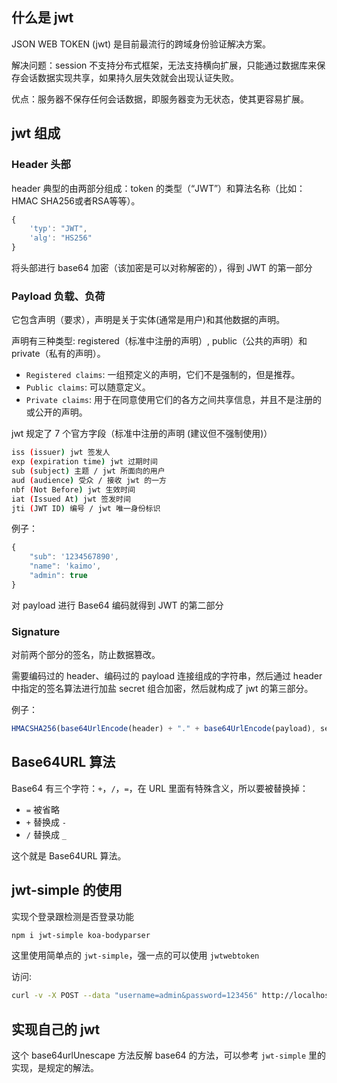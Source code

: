 ## 什么是 jwt

JSON WEB TOKEN (jwt) 是目前最流行的跨域身份验证解决方案。

解决问题：session 不支持分布式框架，无法支持横向扩展，只能通过数据库来保存会话数据实现共享，如果持久层失效就会出现认证失败。

优点：服务器不保存任何会话数据，即服务器变为无状态，使其更容易扩展。

## jwt 组成

### Header 头部

header 典型的由两部分组成：token 的类型（“JWT”）和算法名称（比如：HMAC SHA256或者RSA等等）。

```js
{
    'typ': "JWT",
    'alg': "HS256"
}
```

将头部进行 base64 加密（该加密是可以对称解密的），得到 JWT 的第一部分

### Payload 负载、负荷

它包含声明（要求），声明是关于实体(通常是用户)和其他数据的声明。

声明有三种类型: registered（标准中注册的声明）, public（公共的声明）和 private（私有的声明）。

- `Registered claims`: 一组预定义的声明，它们不是强制的，但是推荐。
- `Public claims`: 可以随意定义。
- `Private claims`: 用于在同意使用它们的各方之间共享信息，并且不是注册的或公开的声明。

jwt 规定了 7 个官方字段（标准中注册的声明 (建议但不强制使用)）

```bash
iss (issuer) jwt 签发人
exp (expiration time) jwt 过期时间
sub (subject) 主题 / jwt 所面向的用户
aud (audience) 受众 / 接收 jwt 的一方
nbf (Not Before) jwt 生效时间
iat (Issued At) jwt 签发时间
jti (JWT ID) 编号 / jwt 唯一身份标识
```

例子：

```js
{
    "sub": '1234567890',
    "name": 'kaimo',
    "admin": true
}
```

对 payload 进行 Base64 编码就得到 JWT 的第二部分

### Signature

对前两个部分的签名，防止数据篡改。

需要编码过的 header、编码过的 payload 连接组成的字符串，然后通过 header 中指定的签名算法进行加盐 secret 组合加密，然后就构成了 jwt 的第三部分。

例子：

```js
HMACSHA256(base64UrlEncode(header) + "." + base64UrlEncode(payload), secret)
```

## Base64URL 算法

Base64 有三个字符：`+`，`/`，`=`，在 URL 里面有特殊含义，所以要被替换掉：

- `=` 被省略
- `+` 替换成 `-`
- `/` 替换成 `_`

这个就是 Base64URL 算法。

## jwt-simple 的使用

实现个登录跟检测是否登录功能

```bash
npm i jwt-simple koa-bodyparser
```

这里使用简单点的 `jwt-simple`，强一点的可以使用 `jwtwebtoken`

访问:

```bash
curl -v -X POST --data "username=admin&password=123456" http://localhost:3000/login
```

## 实现自己的 jwt

这个 base64urlUnescape 方法反解 base64 的方法，可以参考 `jwt-simple` 里的实现，是规定的解法。
